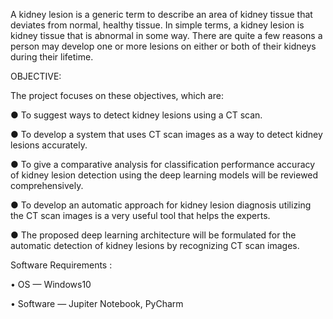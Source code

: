 A kidney lesion is a generic term to describe an area of kidney tissue that deviates from normal, healthy tissue. In simple terms, a kidney lesion is kidney tissue that is abnormal in some way. 
There are quite a few reasons a person may develop one or more lesions on either or both of their kidneys during their lifetime.

OBJECTIVE:

The project focuses on these objectives, which are: 

● To suggest ways to detect kidney lesions using a CT scan.  

● To develop a system that uses CT scan images as a way to detect kidney lesions accurately. 

● To give a comparative analysis for classification performance accuracy of kidney lesion detection using the deep learning models will be reviewed comprehensively. 

● To develop an automatic approach for kidney lesion diagnosis utilizing the CT scan images is a very useful tool that helps the experts. 

● The proposed deep learning architecture will be formulated for the automatic detection of kidney lesions by recognizing CT scan images.

Software Requirements :

• OS — Windows10  

• Software — Jupiter Notebook, PyCharm
